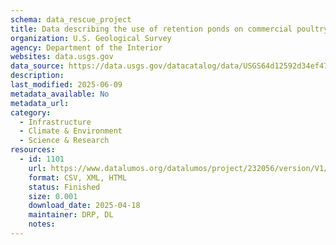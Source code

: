 ```yaml
---
schema: data_rescue_project 
title: Data describing the use of retention ponds on commercial poultry facilities on Delmarva by wild waterfowl
organization: U.S. Geological Survey
agency: Department of the Interior
websites: data.usgs.gov
data_source: https://data.usgs.gov/datacatalog/data/USGS64d12592d34ef477cf3bfd29
description: 
last_modified: 2025-06-09
metadata_available: No
metadata_url: 
category:
  - Infrastructure 
  - Climate & Environment 
  - Science & Research 
resources:
  - id: 1101
    url: https://www.datalumos.org/datalumos/project/232056/version/V1/view
    format: CSV, XML, HTML
    status: Finished
    size: 0.001
    download_date: 2025-04-18
    maintainer: DRP, DL
    notes: 
---
```

